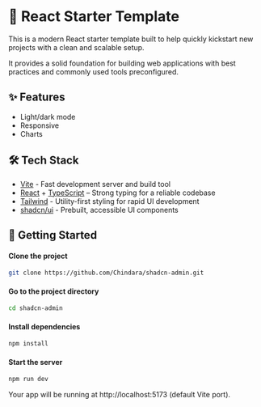 # 🚀 React Starter Template

This is a modern React starter template built to help quickly kickstart new projects with a clean and scalable setup.

It provides a solid foundation for building web applications with best practices and commonly used tools preconfigured.

## ✨ Features
- Light/dark mode
- Responsive
- Charts

## 🛠️ Tech Stack
- [Vite](https://vite.dev/) - Fast development server and build tool
- [React](https://react.dev/) + [TypeScript](https://www.typescriptlang.org/) – Strong typing for a reliable codebase
- [Tailwind](https://tailwindcss.com/) - Utility-first styling for rapid UI development
- [shadcn/ui](https://ui.shadcn.com/) - Prebuilt, accessible UI components

## 🚦 Getting Started
#### Clone the project
```bash
git clone https://github.com/Chindara/shadcn-admin.git
```

#### Go to the project directory
```bash
cd shadcn-admin
```

#### Install dependencies
```bash
npm install
```

#### Start the server
```bash
npm run dev
```

Your app will be running at http://localhost:5173 (default Vite port).